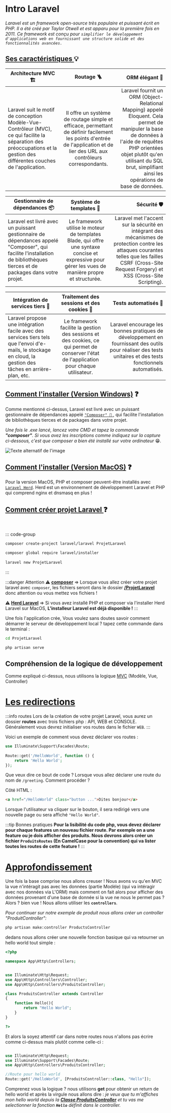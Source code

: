 
# Intro Laravel

*Laravel est un framework open-source très populaire et puissant écrit en PHP. Il a été créé par Taylor Otwell et est apparu pour la première fois en 2011. Ce framework est conçu pour `simplifier le développement d'applications web en fournissant une structure solide et des fonctionnalités avancées.`*

## <u>Ses caractéristiques </u>💡

| Architecture MVC 🏗️       |      Routage 🪜      |  ORM élégant 🌟 |
| ------------- | :-----------: | ----: |
| Laravel suit le motif de conception Modèle-Vue-Contrôleur (MVC), ce qui facilite la séparation des préoccupations et la gestion des différentes couches de l'application.              | Il offre un système de routage simple et efficace, permettant de définir facilement les points d'entrée de l'application et de lier des URL aux contrôleurs correspondants. | Laravel fournit un ORM (Object-Relational Mapping) appelé Eloquent. Cela permet de manipuler la base de données à l'aide de requêtes PHP orientées objet plutôt qu'en utilisant du SQL brut, simplifiant ainsi les opérations de base de données. |


| Gestionnaire de dépendances 📦        |      Système de templates 📝     |  Sécurité 🛡️ |
| ------------- | :-----------: | ----: |
| Laravel est livré avec un puissant gestionnaire de dépendances appelé "Composer", qui facilite l'installation de bibliothèques tierces et de packages dans votre projet.      | Le framework utilise le moteur de templates Blade, qui offre une syntaxe concise et expressive pour gérer les vues de manière propre et structurée. | Laravel met l'accent sur la sécurité en intégrant des mécanismes de protection contre les attaques courantes telles que les failles CSRF (Cross-Site Request Forgery) et XSS (Cross-Site Scripting). |

| Intégration de services tiers   📧     |      Traitement des sessions et des cookies  🍪    |  Tests automatisés 🤔 |
| ------------- | :-----------: | ----: |
| Laravel propose une intégration facile avec des services tiers tels que l'envoi d'e-mails, le stockage en cloud, la gestion des tâches en arrière-plan, etc.      |  Le framework facilite la gestion des sessions et des cookies, ce qui permet de conserver l'état de l'application pour chaque utilisateur. |  Laravel encourage les bonnes pratiques de développement en fournissant des outils pour réaliser des tests unitaires et des tests fonctionnels automatisés. |

## <u>Comment l'installer (Version Windows)</u> ❓

Comme mentionné ci-dessus, Laravel est livré avec un puissant gestionnaire de dépendances appelé <a href="https://getcomposer.org/download/" target="_blank">`"Composer" 🔗` </a>, qui facilite l'installation de bibliothèques tierces et de packages dans votre projet. 

*Une fois le .exe lancé, lancez votre CMD et tapez la commande **"composer"**. Si vous avez les inscriptions comme indiquez sur la capture ci-dessous, c'est que composer a bien été installé sur votre ordinateur* 😁.

![Texte alternatif de l'image](/composerSetup.png)

## <u>Comment l'installer (Version MacOS)</u> ❓

Pour la version MacOS, PHP et composer peuvent-être installés avec <a href="https://herd.laravel.com" target="_blank">`Laravel Herd`</a>. Herd est un environnement de développement Laravel et PHP qui comprend nginx et dnsmasq en plus !

## <u>Comment créer projet Laravel </u> ❓
<br/>

::: code-group

```sh [Composer Windows]
composer create-project laravel/laravel ProjetLaravel


```

```sh [Herd Laravel]
composer global require laravel/installer
 
laravel new ProjetLaravel
```

:::

:::danger Attention
⚠️ <u>**composer**</u> => Lorsque vous allez créer votre projet laravel avec `composer`, les fichiers seront dans le dossier <u>**/ProjetLaravel**</u> donc attention ou vous mettez vos fichiers !

⚠️ <u>**Herd Laravel**</u> => Si vous avez installé PHP et composer via l'installer Herd Laravel sur MacOS, **L'installeur Laravel est déjà disponible !**
:::

Une fois l'application crée, Vous voulez sans doutes savoir comment démarrer le serveur de développement local ? tapez cette commande dans le terminal :

```sh
cd ProjetLaravel
 
php artisan serve
```

## Compréhension de la logique de développement

Comme expliqué ci-dessus, nous utilisons la logique <a href="../MOVC">MVC</a> (Modèle, Vue, Controller)

# <u>Les redirections</u>

:::info routes
Lors de la création de votre projet Laravel, vous aurez un dossier **routes** avec trois fichiers php : API, WEB et CONSOLE. Généralement vous devrez initialiser vos routes dans le fichier `WEB`.
:::

Voici un exemple de comment vous devez déclarer vos routes :

```php
use Illuminate\Support\Facades\Route;
 
Route::get('/HelloWorld', function () {
    return 'Hello World';
});

```

Que veux dire ce bout de code ? Lorsque vous allez déclarer une route du nom de `/greeting`. Comment procéder ?

Côté HTML :
```html
<a href="/HelloWorld" class="button ...">Dites bonjour</a>
```
Lorsque l'utilisateur va cliquer sur le bouton, il sera redirigé vers une nouvelle page ou sera affiché `"Hello World"`.

:::tip Bonnes pratiques
**Pour la lisibilité du code php, vous devez déclarer pour chaque features un nouveau fichier route. Par exemple on a une feature ou je dois afficher des produits. Nous devrons alors créer un fichier `ProduitsRoutes` (En CamelCase pour la convention) qui va lister toutes les routes de cette feature !**
:::

# <u>Approfondissement</u>

Une fois la base comprise nous allons creuser ! Nous avons vu qu'en MVC la vue n'intéragit pas avec les données (partie Modèle) (qui va intéragir avec nos données via L'ORM) mais comment on fait alors pour afficher des données provenant d'une base de donnée si la vue ne nous le permet pas ? Alors ? bien vue ! Nous allons utiliser les **`controllers`**.

*Pour continuer sur notre exemple de produit nous allons créer un controller "ProduitController":*

```sh
php artisan make:controller ProductsController
```

dedans nous allons créer une nouvelle fonction basique qui va retourner un hello world tout simple :

```php
<?php

namespace App\Http\Controllers;


use Illuminate\Http\Request;
use App\Http\Controllers\Controller;
use App\Http\Controllers\ProduitsController;

class ProduitsController extends Controller
{
    function Hello(){
        return "Hello World";
    }
}

?>
```

Et alors la soyez attentif car dans notre routes nous n'allons pas écrire comme ci-dessus mais plutôt comme celle-ci : 

```php

use Illuminate\Http\Request;
use Illuminate\Support\Facades\Route;
use App\Http\Controllers\ProduitsController;

//Route pour hello world
Route::get('/HelloWorld', [ProduitsController::class, "Hello"]);
```

Comprenez vous la logique ? nous utilisons **get** pour obtenir un return de hello world et après la virgule nous allons dire : *je veux que tu m'affiches mon hello world depuis la <u>**Classe ProduitsController**</u> et tu vas me selectionner la fonction **`Hello`** définit dans le controller.*

